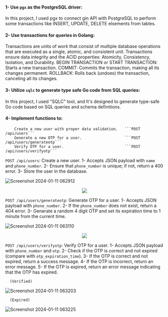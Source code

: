<p align="left">
  
  #### 1- Use `pgx` as the PostgreSQL driver:
  In this project, I used pgx to connect gin API with PostgreSQL to perform some transactions like INSERT, UPDATE, DELETE elsements from tables.
  
  #### 2- Use transactions for queries in Golang:
  Transactions are units of work that consist of multiple database operations that are executed as a single, atomic, and consistent unit. Transactions ensure data      integrity and the ACID properties: 
  Atomicity, Consistency, Isolation, and Durability.
      BEGIN TRANSACTION or START TRANSACTION: Starts a new transaction.
      COMMIT: Commits the transaction, making all its changes permanent.
      ROLLBACK: Rolls back (undoes) the transaction, canceling all its changes.

  #### 3- Utilize `sqlc` to generate type safe Go code from SQL queries:
  In this project, I used "SQLC" tool, and It's designed to generate type-safe Go code based on SQL queries and schema definitions.
  
  #### 4- Implement functions to:
        Create a new user with proper data validation.   ```POST /api/users```
        Generate a new OTP for a user.                   ```POST /api/users/generateotp```
        Verify OTP for a user.                           ```POST /api/users/verifyotp```
</p>



`POST /api/users`: Create a new user.
  1- Accepts JSON payload with `name` and `phone_number`.
  2- Ensure that `phone_number` is unique; if not, return a 400 error.
  3- Store the user in the database.

![Screenshot 2024-01-11 062912](https://github.com/Stevenwaheed/Golang_Postgres_API_Test/assets/83607748/e0186d9b-13dc-4f6f-9a9c-12e3e80b0407)

<p align="center">
  <img src="https://github.com/Stevenwaheed/Golang_Postgres_API_Test/assets/83607748/1e1b7ff5-1522-45e1-a165-7d7f8f6fa566"/>
</p>

`POST /api/users/generateotp`: Generate OTP for a user.
  1- Accepts JSON payload with `phone_number`.
  2- If the `phone_number` does not exist, return a 404 error.
  3- Generate a random 4 digit OTP and set its expiration time to 1 minute from the current time.

![Screenshot 2024-01-11 063110](https://github.com/Stevenwaheed/Golang_Postgres_API_Test/assets/83607748/b9e06c1e-af57-473b-ba67-a5332ae23bd4)

<p align="center">
  <img src="https://github.com/Stevenwaheed/Golang_Postgres_API_Test/assets/83607748/10205f45-9332-4684-ad4e-8361937f103d"/>
</p>


`POST /api/users/verifyotp`: Verify OTP for a user.
  1- Accepts JSON payload with `phone_number` and `otp`.
  2- Check if the OTP is correct and not expired (compare with `otp_expiration_time`).
  3- If the OTP is correct and not expired, return a success message.
  4- If the OTP is incorrect, return an error message.
  5- If the OTP is expired, return an error message indicating that the OTP has expired.


```
  (Verified)
```
![Screenshot 2024-01-11 063203](https://github.com/Stevenwaheed/Golang_Postgres_API_Test/assets/83607748/64462ad5-89b6-4ea6-b51e-e505f81eee14)


```
  (Expired)
```
![Screenshot 2024-01-11 063225](https://github.com/Stevenwaheed/Golang_Postgres_API_Test/assets/83607748/f6f45693-09a5-4040-9106-b6161572cc1d)


